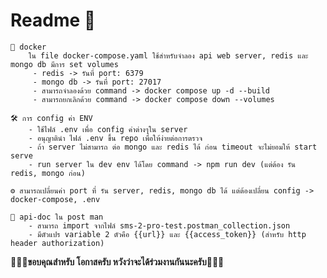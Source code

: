 # Readme 🚀
	🚢 docker
		ใน file docker-compose.yaml ใช้สำหรับจำลอง api web server, redis และ mongo db มีการ set volumes
		 - redis -> รันที่ port: 6379    
		 - mongo db -> รันที่ port: 27017
		 - สามารถจำลองด้วย command -> docker compose up -d --build
		 - สามารถยกเลิกด้วย command -> docker compose down --volumes

	🛠️ การ config ค่า ENV
		- ใช้ไฟล์ .env เพื่อ config ค่าต่างๆใน server
		- อนุญาตินำ ไฟล์ .env ขึ้น repo เพื่อให้ง่ายต่อการตรวจ
		- ถ้า server ไม่สามารถ ต่อ mongo และ redis ได้ ก่อน timeout จะไม่ยอมให้ start serve
		- run server ใน dev env ได้โดย command -> npm run dev (แต่ต้อง รัน redis, mongo ก่อน)
	
	⚙️ สามารถเปลี่ยนค่า port ที่ รัน server, redis, mongo db ได้ แต่ต้องเปลี่ยน config -> docker-compose, .env

	📄 api-doc ใน post man
		- สามารถ import จากไฟล์ sms-2-pro-test.postman_collection.json
		- มีตัวแปร variable 2 ตัวคือ {{url}} และ {{access_token}} (สำหรับ http header authorization)

 **👏👏👏ขอบคุณสำหรับ โอกาสครับ หวังว่าจะได้ร่วมงานกันนะครับ👏👏👏**